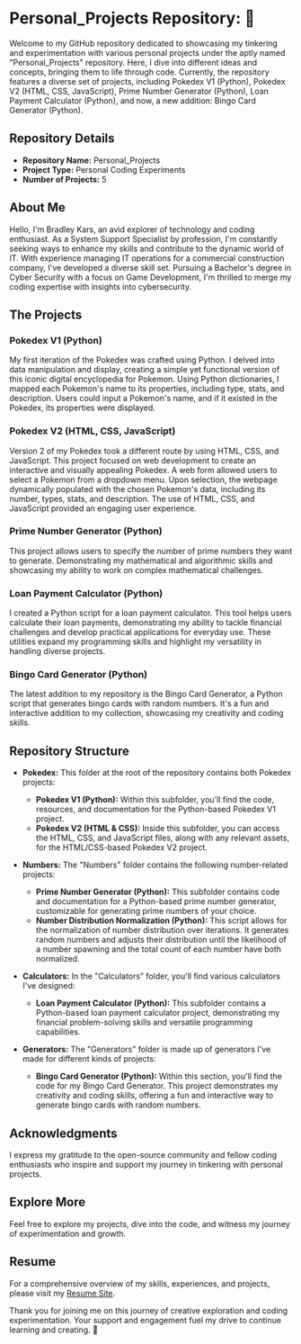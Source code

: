 # Personal_Projects Repository: 🚀

Welcome to my GitHub repository dedicated to showcasing my tinkering and experimentation with various personal projects under the aptly named "Personal_Projects" repository. Here, I dive into different ideas and concepts, bringing them to life through code. Currently, the repository features a diverse set of projects, including Pokedex V1 (Python), Pokedex V2 (HTML, CSS, JavaScript), Prime Number Generator (Python), Loan Payment Calculator (Python), and now, a new addition: Bingo Card Generator (Python).

## Repository Details

- **Repository Name:** Personal_Projects
- **Project Type:** Personal Coding Experiments
- **Number of Projects:** 5

## About Me

Hello, I'm Bradley Kars, an avid explorer of technology and coding enthusiast. As a System Support Specialist by profession, I'm constantly seeking ways to enhance my skills and contribute to the dynamic world of IT. With experience managing IT operations for a commercial construction company, I've developed a diverse skill set. Pursuing a Bachelor's degree in Cyber Security with a focus on Game Development, I'm thrilled to merge my coding expertise with insights into cybersecurity.

## The Projects

### Pokedex V1 (Python)
My first iteration of the Pokedex was crafted using Python. I delved into data manipulation and display, creating a simple yet functional version of this iconic digital encyclopedia for Pokemon. Using Python dictionaries, I mapped each Pokemon's name to its properties, including type, stats, and description. Users could input a Pokemon's name, and if it existed in the Pokedex, its properties were displayed.

### Pokedex V2 (HTML, CSS, JavaScript)
Version 2 of my Pokedex took a different route by using HTML, CSS, and JavaScript. This project focused on web development to create an interactive and visually appealing Pokedex. A web form allowed users to select a Pokemon from a dropdown menu. Upon selection, the webpage dynamically populated with the chosen Pokemon's data, including its number, types, stats, and description. The use of HTML, CSS, and JavaScript provided an engaging user experience.

### Prime Number Generator (Python)
This project allows users to specify the number of prime numbers they want to generate. Demonstrating my mathematical and algorithmic skills and showcasing my ability to work on complex mathematical challenges.

### Loan Payment Calculator (Python)
I created a Python script for a loan payment calculator. This tool helps users calculate their loan payments, demonstrating my ability to tackle financial challenges and develop practical applications for everyday use. These utilities expand my programming skills and highlight my versatility in handling diverse projects.

### Bingo Card Generator (Python)
The latest addition to my repository is the Bingo Card Generator, a Python script that generates bingo cards with random numbers. It's a fun and interactive addition to my collection, showcasing my creativity and coding skills.

## Repository Structure

- **Pokedex:** This folder at the root of the repository contains both Pokedex projects:
  - **Pokedex V1 (Python):** Within this subfolder, you'll find the code, resources, and documentation for the Python-based Pokedex V1 project.
  - **Pokedex V2 (HTML & CSS):** Inside this subfolder, you can access the HTML, CSS, and JavaScript files, along with any relevant assets, for the HTML/CSS-based Pokedex V2 project.

- **Numbers:** The "Numbers" folder contains the following number-related projects:
  - **Prime Number Generator (Python):** This subfolder contains code and documentation for a Python-based prime number generator, customizable for generating prime numbers of your choice.
  - **Number Distribution Normalization (Python):** This script allows for the normalization of number distribution over iterations. It generates random numbers and adjusts their distribution until the likelihood of a number spawning and the total count of each number have both normalized.

- **Calculators:** In the "Calculators" folder, you'll find various calculators I've designed:
  - **Loan Payment Calculator (Python):** This subfolder contains a Python-based loan payment calculator project, demonstrating my financial problem-solving skills and versatile programming capabilities.

- **Generators:** The "Generators" folder is made up of generators I've made for different kinds of projects:
  - **Bingo Card Generator (Python):** Within this section, you'll find the code for my Bingo Card Generator. This project demonstrates my creativity and coding skills, offering a fun and interactive way to generate bingo cards with random numbers.


## Acknowledgments

I express my gratitude to the open-source community and fellow coding enthusiasts who inspire and support my journey in tinkering with personal projects.

## Explore More

Feel free to explore my projects, dive into the code, and witness my journey of experimentation and growth.

## Resume

For a comprehensive overview of my skills, experiences, and projects, please visit my [Resume Site](https://bradley-kars.github.io/).

Thank you for joining me on this journey of creative exploration and coding experimentation. Your support and engagement fuel my drive to continue learning and creating. 🌟
